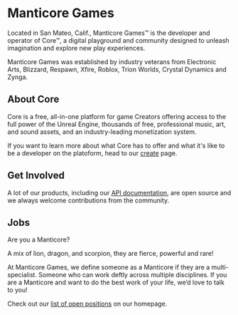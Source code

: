 # Manticore Games

Located in San Mateo, Calif., Manticore Games™ is the developer and operator of Core™, a digital playground and community designed to unleash imagination and explore new play experiences.

Manticore Games was established by industry veterans from Electronic Arts, Blizzard, Respawn, Xfire, Roblox, Trion Worlds, Crystal Dynamics and Zynga.

## About Core

Core is a free, all-in-one platform for game Creators offering access to the full power of the Unreal Engine, thousands of free, professional music, art, and sound assets, and an industry-leading monetization system.

If you want to learn more about what Core has to offer and what it's like to be a developer on the platoform, head to our [create](https://www.coregames.com/create) page.

## Get Involved

A lot of our products, including our [API documentation](https://github.com/ManticoreGamesInc/platform-documentation), are open source and we always welcome contributions from the community.

## Jobs

Are you a Manticore?

A mix of lion, dragon, and scorpion, they are fierce, powerful and rare!

At Manticore Games, we define someone as a Manticore if they are a multi-specialist. Someone who can work deftly across multiple disciplines. If you are a Manticore and want to do the best work of your life, we’d love to talk to you!

Check out our [list of open positions](https://www.manticoregames.com/careers/) on our homepage.

